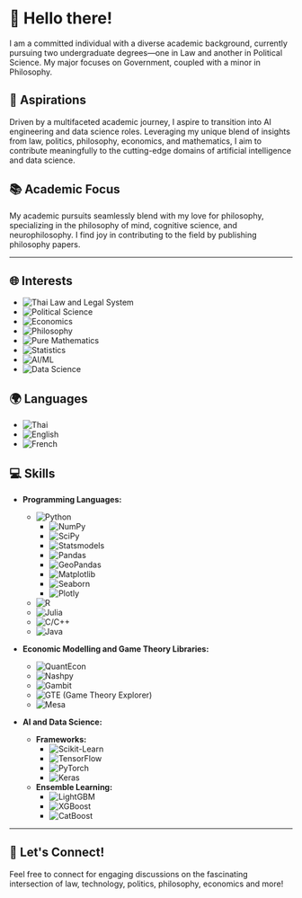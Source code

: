 # 👋 Hello there!
I am a committed individual with a diverse academic background, currently pursuing two undergraduate degrees—one in Law and another in Political Science. My major focuses on Government, coupled with a minor in Philosophy.

## 🚀 Aspirations
Driven by a multifaceted academic journey, I aspire to transition into AI engineering and data science roles. Leveraging my unique blend of insights from law, politics, philosophy, economics, and mathematics, I aim to contribute meaningfully to the cutting-edge domains of artificial intelligence and data science.

## 📚 Academic Focus
My academic pursuits seamlessly blend with my love for philosophy, specializing in the philosophy of mind, cognitive science, and neurophilosophy. I find joy in contributing to the field by publishing philosophy papers.

---

## 🌐 Interests
- ![Thai Law and Legal System](https://img.shields.io/badge/Thai%20Law%20and%20Legal%20System-0D5EAF?style=flat-square)
- ![Political Science](https://img.shields.io/badge/Political%20Science-207245?style=flat-square)
- ![Economics](https://img.shields.io/badge/Economics-3E4095?style=flat-square)
- ![Philosophy](https://img.shields.io/badge/Philosophy-993366?style=flat-square)
- ![Pure Mathematics](https://img.shields.io/badge/Pure%20Mathematics-0066CC?style=flat-square)
- ![Statistics](https://img.shields.io/badge/Statistics-2B4D66?style=flat-square)
- ![AI/ML](https://img.shields.io/badge/AI%2FML-4B8BBE?style=flat-square)
- ![Data Science](https://img.shields.io/badge/Data%20Science-2ECC71?style=flat-square)

## 🌍 Languages
- ![Thai](https://img.shields.io/badge/Thai-007B5F?style=flat-square&logo=thai-airways&logoColor=white)
- ![English](https://img.shields.io/badge/English-21759B?style=flat-square&logo=english&logoColor=white)
- ![French](https://img.shields.io/badge/French-005E87?style=flat-square&logo=french&logoColor=white)

## 💻 Skills
- **Programming Languages:**
  - ![Python](https://img.shields.io/badge/Python-3776AB?style=flat-square&logo=python&logoColor=white)
    - ![NumPy](https://img.shields.io/badge/NumPy-F7931E?style=flat-square&logo=numpy&logoColor=white)
    - ![SciPy](https://img.shields.io/badge/SciPy-8CAAE6?style=flat-square&logo=scipy&logoColor=white)
    - ![Statsmodels](https://img.shields.io/badge/Statsmodels-DE2910?style=flat-square&logo=statsmodels&logoColor=white)
    - ![Pandas](https://img.shields.io/badge/Pandas-150458?style=flat-square&logo=pandas&logoColor=white)
    - ![GeoPandas](https://img.shields.io/badge/GeoPandas-373F50?style=flat-square&logo=geopandas&logoColor=white)
    - ![Matplotlib](https://img.shields.io/badge/Matplotlib-3F4F75?style=flat-square&logo=matplotlib&logoColor=white)
    - ![Seaborn](https://img.shields.io/badge/Seaborn-2ECC71?style=flat-square&logo=seaborn&logoColor=white)
    - ![Plotly](https://img.shields.io/badge/Plotly-3F4F75?style=flat-square&logo=plotly&logoColor=white)
  - ![R](https://img.shields.io/badge/R-276DC3?style=flat-square&logo=r&logoColor=white)
  - ![Julia](https://img.shields.io/badge/Julia-9558B2?style=flat-square&logo=julia&logoColor=white)
  - ![C/C++](https://img.shields.io/badge/C%2FC%2B%2B-00599C?style=flat-square&logo=c%2B%2B&logoColor=white)
  - ![Java](https://img.shields.io/badge/Java-ED8B00?style=flat-square&logo=java&logoColor=white)
 
- **Economic Modelling and Game Theory Libraries:**
  - ![QuantEcon](https://img.shields.io/badge/QuantEcon-8B16AA?style=flat-square&logo=quantecon&logoColor=white)
  - ![Nashpy](https://img.shields.io/badge/Nashpy-3A3A3A?style=flat-square)
  - ![Gambit](https://img.shields.io/badge/Gambit-306EFF?style=flat-square)
  - ![GTE (Game Theory Explorer)](https://img.shields.io/badge/GTE-2E3A4A?style=flat-square)
  - ![Mesa](https://img.shields.io/badge/Mesa-00796B?style=flat-square)

- **AI and Data Science:**
  - **Frameworks:**
    - ![Scikit-Learn](https://img.shields.io/badge/Scikit%20Learn-F7931E?style=flat-square&logo=scikit-learn&logoColor=white)
    - ![TensorFlow](https://img.shields.io/badge/TensorFlow-FF6F00?style=flat-square&logo=tensorflow&logoColor=white)
    - ![PyTorch](https://img.shields.io/badge/PyTorch-EE4C2C?style=flat-square&logo=pytorch&logoColor=white)
    - ![Keras](https://img.shields.io/badge/Keras-D00000?style=flat-square&logo=keras&logoColor=white)
  - **Ensemble Learning:**
    - ![LightGBM](https://img.shields.io/badge/LightGBM-339933?style=flat-square&logo=lightgbm&logoColor=white)
    - ![XGBoost](https://img.shields.io/badge/XGBoost-003366?style=flat-square&logo=xgboost&logoColor=white)
    - ![CatBoost](https://img.shields.io/badge/CatBoost-14264E?style=flat-square&logo=catboost&logoColor=white)
---

## 🤝 Let's Connect!
Feel free to connect for engaging discussions on the fascinating intersection of law, technology, politics, philosophy, economics and more!
